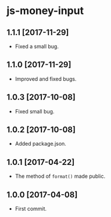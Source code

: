 js-money-input
==============

1.1.1 [2017-11-29]
------------------

- Fixed a small bug.

1.1.0 [2017-11-29]
------------------

- Improved and fixed bugs.

1.0.3 [2017-10-08]
------------------

- Fixed small bug.

1.0.2 [2017-10-08]
------------------

- Added package.json.

1.0.1 [2017-04-22]
------------------

- The method of `format()` made public.

1.0.0 [2017-04-08]
------------------

- First commit.
